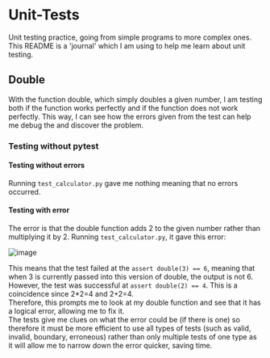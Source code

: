 # Unit-Tests
Unit testing practice, going from simple programs to more complex ones.  
This README is a 'journal' which I am using to help me learn about unit testing.
## Double
With the function double, which simply doubles a given number, I am testing both if the function works perfectly and if the function does not work perfectly.
This way, I can see how the errors given from the test can help me debug the and discover the problem.
### Testing without pytest
#### Testing without errors
Running `test_calculator.py` gave me nothing meaning that no errors occurred.
#### Testing with error
The error is that the double function adds 2 to the given number rather than multiplying it by 2.
Running `test_calculator.py`, it gave this error:

![image](https://github.com/user-attachments/assets/b6f36d54-e2e8-4c97-9681-dd0aa415c1c5)

This means that the test failed at the `assert double(3) == 6`, meaning that when 3 is currently passed into this version of double, the output is not 6.  
However, the test was successful at `assert double(2) == 4`. This is a coincidence since 2*2=4 and 2+2=4.  
Therefore, this prompts me to look at my double function and see that it has a logical error, allowing me to fix it.  
The tests give me clues on what the error could be (if there is one) so therefore it must be more efficient to use all types of tests (such as valid, invalid, boundary, erroneous) rather than only multiple tests of one type as it will allow me to narrow down the error quicker, saving time.
